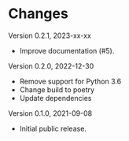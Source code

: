 # Changes

Version 0.2.1, 2023-xx-xx

- Improve documentation (#5).

Version 0.2.0, 2022-12-30

- Remove support for Python 3.6
- Change build to poetry
- Update dependencies

Version 0.1.0, 2021-09-08

- Initial public release.
